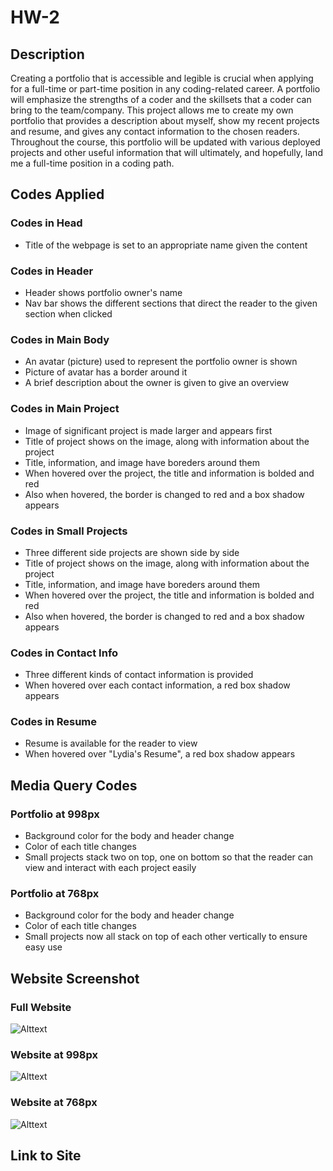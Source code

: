 # HW-2

## Description
Creating a portfolio that is accessible and legible is crucial when applying for a full-time or part-time position in any coding-related career. A portfolio will emphasize the strengths of a coder and the skillsets that a coder can bring to the team/company. This project allows me to create my own portfolio that provides a description about myself, show my recent projects and resume, and gives any contact information to the chosen readers. Throughout the course, this portfolio will be updated with various deployed projects and other useful information that will ultimately, and hopefully, land me a full-time position in a coding path. 

## Codes Applied

### Codes in Head
- Title of the webpage is set to an appropriate name given the content

### Codes in Header
- Header shows portfolio owner's name
- Nav bar shows the different sections that direct the reader to the given section when clicked

### Codes in Main Body
- An avatar (picture) used to represent the portfolio owner is shown
- Picture of avatar has a border around it
- A brief description about the owner is given to give an overview

### Codes in Main Project
- Image of significant project is made larger and appears first
- Title of project shows on the image, along with information about the project
- Title, information, and image have boreders around them
- When hovered over the project, the title and information is bolded and red
- Also when hovered, the border is changed to red and a box shadow appears

### Codes in Small Projects
- Three different side projects are shown side by side
- Title of project shows on the image, along with information about the project
- Title, information, and image have boreders around them
- When hovered over the project, the title and information is bolded and red
- Also when hovered, the border is changed to red and a box shadow appears

### Codes in Contact Info
- Three different kinds of contact information is provided
- When hovered over each contact information, a red box shadow appears

### Codes in Resume
- Resume is available for the reader to view
- When hovered over "Lydia's Resume", a red box shadow appears

## Media Query Codes

### Portfolio at 998px
- Background color for the body and header change
- Color of each title changes
- Small projects stack two on top, one on bottom so that the reader can view and interact with each project easily

### Portfolio at 768px
- Background color for the body and header change
- Color of each title changes
- Small projects now all stack on top of each other vertically to ensure easy use

## Website Screenshot

### Full Website
![Alttext](/Images/full-website.png)

### Website at 998px
![Alttext](/Images/website-998px.png)

### Website at 768px
![Alttext](/Images/website-768px.png)

## Link to Site